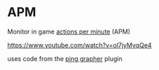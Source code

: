 # APM
Monitor in game [actions per minute](https://en.wikipedia.org/wiki/Actions_per_minute) (APM)

https://www.youtube.com/watch?v=ol7jyMyqQe4

uses code from the [ping grapher](https://github.com/yuh25/Ping-Grapher) plugin